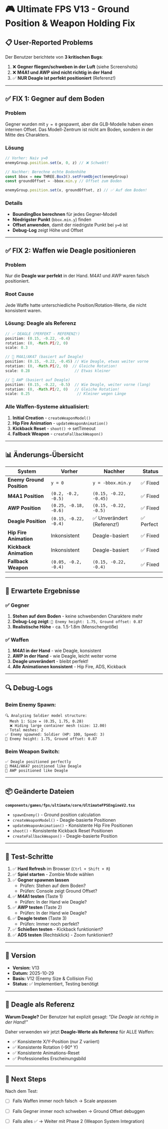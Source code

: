 # 🎮 Ultimate FPS V13 - Ground Position & Weapon Holding Fix

## 📋 User-Reported Problems

Der Benutzer berichtete von **3 kritischen Bugs**:

1. ❌ **Gegner fliegen/schweben in der Luft** (siehe Screenshots)
2. ❌ **M4A1 und AWP sind nicht richtig in der Hand**
3. ✅ **NUR Deagle ist perfekt positioniert** (Referenz!)

---

## ✅ FIX 1: Gegner auf dem Boden

### Problem
Gegner wurden mit `y = 0` gespawnt, aber die GLB-Modelle haben einen internen Offset. Das Modell-Zentrum ist nicht am Boden, sondern in der Mitte des Charakters.

### Lösung
```typescript
// Vorher: Naiv y=0
enemyGroup.position.set(x, 0, z) // ❌ Schwebt!

// Nachher: Berechne echte Bodenhöhe
const bbox = new THREE.Box3().setFromObject(enemyGroup)
const groundOffset = -bbox.min.y // Offset zum Boden

enemyGroup.position.set(x, groundOffset, z) // ✅ Auf dem Boden!
```

### Details
- **BoundingBox berechnen** für jedes Gegner-Modell
- **Niedrigster Punkt** (`bbox.min.y`) finden
- **Offset anwenden**, damit der niedrigste Punkt bei `y=0` ist
- **Debug-Log** zeigt Höhe und Offset

---

## ✅ FIX 2: Waffen wie Deagle positionieren

### Problem
Nur die **Deagle war perfekt** in der Hand. M4A1 und AWP waren falsch positioniert.

### Root Cause
Jede Waffe hatte unterschiedliche Position/Rotation-Werte, die nicht konsistent waren.

### Lösung: Deagle als Referenz
```typescript
// ✅ DEAGLE (PERFEKT - REFERENZ!)
position: (0.15, -0.22, -0.4)
rotation: (0, -Math.PI/2, 0)
scale: 0.3

// 🔫 M4A1/AK47 (basiert auf Deagle)
position: (0.15, -0.22, -0.45) // Wie Deagle, etwas weiter vorne
rotation: (0, -Math.PI/2, 0)  // Gleiche Rotation!
scale: 0.28                    // Etwas kleiner

// 🎯 AWP (basiert auf Deagle)
position: (0.15, -0.22, -0.5)  // Wie Deagle, weiter vorne (lang)
rotation: (0, -Math.PI/2, 0)   // Gleiche Rotation!
scale: 0.25                     // Kleiner wegen Länge
```

### Alle Waffen-Systeme aktualisiert:
1. **Initial Creation** - `createWeaponModel()`
2. **Hip Fire Animation** - `updateWeaponAnimation()`
3. **Kickback Reset** - `shoot()` → setTimeout
4. **Fallback Weapon** - `createFallbackWeapon()`

---

## 📊 Änderungs-Übersicht

| System | Vorher | Nachher | Status |
|--------|--------|---------|--------|
| **Enemy Ground Position** | `y = 0` | `y = -bbox.min.y` | ✅ Fixed |
| **M4A1 Position** | `(0.2, -0.2, -0.5)` | `(0.15, -0.22, -0.45)` | ✅ Fixed |
| **AWP Position** | `(0.25, -0.18, -0.6)` | `(0.15, -0.22, -0.5)` | ✅ Fixed |
| **Deagle Position** | `(0.15, -0.22, -0.4)` | ✅ Unverändert (Referenz!) | ✅ Perfect |
| **Hip Fire Animation** | Inkonsistent | Deagle-basiert | ✅ Fixed |
| **Kickback Animation** | Inkonsistent | Deagle-basiert | ✅ Fixed |
| **Fallback Weapon** | `(0.05, -0.2, -0.4)` | `(0.15, -0.22, -0.4)` | ✅ Fixed |

---

## 🎯 Erwartete Ergebnisse

### ✅ Gegner
1. **Stehen auf dem Boden** - keine schwebenden Charaktere mehr
2. **Debug-Log zeigt**: `📏 Enemy height: 1.75, Ground offset: 0.87`
3. **Realistische Höhe** - ca. 1.5-1.8m (Menschengröße)

### ✅ Waffen
1. **M4A1 in der Hand** - wie Deagle, konsistent
2. **AWP in der Hand** - wie Deagle, leicht weiter vorne
3. **Deagle unverändert** - bleibt perfekt!
4. **Alle Animationen konsistent** - Hip Fire, ADS, Kickback

---

## 🔍 Debug-Logs

### Beim Enemy Spawn:
```
🔍 Analyzing Soldier model structure:
  Mesh 1: Size = (0.35, 1.75, 0.28)
  ❌ Hiding large container mesh (size: 12.00)
  Total meshes: 2
✅ Enemy spawned: Soldier (HP: 100, Speed: 3)
📏 Enemy height: 1.75, Ground offset: 0.87
```

### Beim Weapon Switch:
```
✅ Deagle positioned perfectly
🔫 M4A1/AK47 positioned like Deagle
🎯 AWP positioned like Deagle
```

---

## 📦 Geänderte Dateien

**`components/games/fps/ultimate/core/UltimateFPSEngineV2.tsx`**
- `spawnEnemy()` - Ground position calculation
- `createWeaponModel()` - Deagle-basierte Positionen
- `updateWeaponAnimation()` - Konsistente Hip Fire Positionen
- `shoot()` - Konsistente Kickback Reset Positionen
- `createFallbackWeapon()` - Deagle-basierte Position

---

## 🧪 Test-Schritte

1. ✅ **Hard Refresh** im Browser (`Ctrl + Shift + R`)
2. ✅ **Spiel starten** - Zombie Mode wählen
3. ✅ **Gegner spawnen lassen**
   - Prüfen: Stehen auf dem Boden?
   - Prüfen: Console zeigt Ground Offset?
4. ✅ **M4A1 testen** (Taste 1)
   - Prüfen: In der Hand wie Deagle?
5. ✅ **AWP testen** (Taste 2)
   - Prüfen: In der Hand wie Deagle?
6. ✅ **Deagle testen** (Taste 3)
   - Prüfen: Immer noch perfekt?
7. ✅ **Schießen testen** - Kickback funktioniert?
8. ✅ **ADS testen** (Rechtsklick) - Zoom funktioniert?

---

## 📝 Version
- **Version:** V13
- **Datum:** 2025-10-29
- **Basis:** V12 (Enemy Size & Collision Fix)
- **Status:** ✅ Implementiert, Testing benötigt

---

## 🎨 Deagle als Referenz

**Warum Deagle?**
Der Benutzer hat explizit gesagt: *"Die Deagle ist richtig in der Hand!"*

Daher verwenden wir jetzt **Deagle-Werte als Referenz** für ALLE Waffen:
- ✅ Konsistente X/Y-Position (nur Z variiert)
- ✅ Konsistente Rotation (-90° Y)
- ✅ Konsistente Animations-Reset
- ✅ Professionelles Erscheinungsbild

---

## 🚀 Next Steps

Nach dem Test:
- [ ] Falls Waffen immer noch falsch → Scale anpassen
- [ ] Falls Gegner immer noch schweben → Ground Offset debuggen
- [ ] Falls alles ✅ → Weiter mit Phase 2 (Weapon System Integration)

